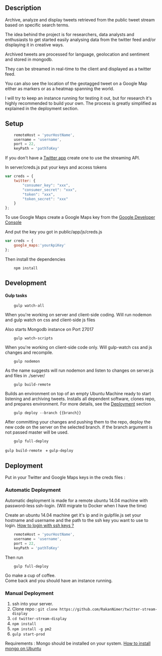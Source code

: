 ## Description

Archive, analyze and display tweets retrieved from the public tweet stream based on specific search terms.

The idea behind the project is for researchers, data analysts and enthusiasts to get started easily analysing data from the twitter feed and/or displaying it in creative ways.

Archived tweets are processed for language, geolocation and sentiment and stored in mongodb. 

They can be streamed in real-time to the client and displayed as a twitter feed.

You can also see the location of the geotagged tweet on a Google Map either as markers or as a heatmap spanning the world.

I will try to keep an instance running for testing it out, but for research it's highly recommended to build your own. The process is greatly simplified as explained in the deployment section.


## Setup

```javascript
    remoteHost = 'yourHostName',
    username = 'username',
    port = 22,
    keyPath = 'pathToKey'
```

If you don't have a [Twitter app](https://dev.twitter.com/apps) create one to use the streaming API. 

In server/creds.js put your keys and access tokens

```javascript
var creds = {
	twitter: {
		"consumer_key": "xxx",
		"consumer_secret": "xxx",
		"token": "xxx",
		"token_secret": "xxx"
	}
};
```

To use Google Maps create a Google Maps key from the [Google Developer Console](https://console.developers.google.com/)

And put the key you got in public/app/js/creds.js

```javascript
var creds = {
	google_maps:'yourApiKey'
};
```
Then install the dependencies

```
	npm install
```

## Development
#### Gulp tasks
```
	gulp watch-all
```
When you're working on server and client-side coding.
Will run nodemon and gulp watch on css and client-side js files 

Also starts Mongodb instance on Port 27017

```
	gulp watch-scripts
```
When you're working on client-side code only.
Will gulp-watch css and js changes and recompile.	
```
	gulp nodemon
```
As the name suggests will run nodemon and listen to changes on server.js and files in ./server/

```
	gulp build-remote
```
Builds an environment on top of an empty Ubuntu Machine ready to start listening and archiving tweets. Installs all dependent software, clones repo, and prepares environment. For more details, see the [Deployment](#deployment) section

```
	gulp deploy --branch {{branch}}
```
After committing your changes and pushing them to the repo, deploy the new code on the server on the selected branch.
if the branch argument is not passed master will be used.

```
	gulp full-deploy
```

```gulp build-remote ``` + ``` gulp-deploy ```


## Deployment

Put in your Twitter and Google Maps keys in the creds files : 

### Automatic Deployment

Automatic deployment is made for a remote ubuntu 14.04 machine with password-less ssh-login. (Will migrate to Docker when I have the time)

Create an ubuntu 14.04 machine get it's ip and in gulpfile.js set your hostname and username and the path to the ssh key you want to use to login. [How to login with ssh keys ?](http://askubuntu.com/questions/46930/how-can-i-set-up-password-less-ssh-login) 

```javascript
    remoteHost = 'yourHostName',
    username = 'username',
    port = 22,
    keyPath = 'pathToKey'
```
Then run 

```
	gulp full-deploy
```
Go make a cup of coffee. <br />
Come back and you should have an instance running.
	
### Manual Deployment

1. ssh into your server. 
2. Clone repo : ```git clone https://github.com/RakanNimer/twitter-stream-display ```
3. ```cd twitter-stream-display```
4. ```npm install ```
5. ``` npm install -g pm2 ```
5. ``` gulp start-prod ```

Requirements : 
Mongo should be installed on your system. [How to install mongo on Ubuntu](http://docs.mongodb.org/manual/tutorial/install-mongodb-on-ubuntu/)


